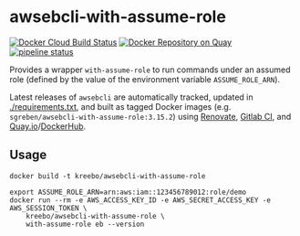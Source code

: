 # awsebcli-with-assume-role

[![Docker Cloud Build Status](https://img.shields.io/docker/cloud/build/sgreben/awsebcli-with-assume-role.svg)](https://hub.docker.com/r/sgreben/awsebcli-with-assume-role/builds) [![Docker Repository on Quay](https://quay.io/repository/sgreben/awsebcli-with-assume-role/status "Docker Repository on Quay")](https://quay.io/repository/sgreben/awsebcli-with-assume-role) [![pipeline status](https://gitlab.com/sgreben/docker-awsebcli-with-assume-role/badges/master/pipeline.svg)](https://gitlab.com/sgreben/docker-awsebcli-with-assume-role/pipelines)

Provides a wrapper `with-assume-role` to run commands under an assumed role (defined by the value of the environment variable `ASSUME_ROLE_ARN`).

Latest releases of `awsebcli` are automatically tracked, updated in [./requirements.txt](requirements.txt), and built as tagged Docker images (e.g. `sgreben/awsebcli-with-assume-role:3.15.2`) using [Renovate](https://renovatebot.com), [Gitlab CI](https://gitlab.com/sgreben/docker-awsebcli-with-assume-role/pipelines), and [Quay.io](https://quay.io/repository/sgreben/awsebcli-with-assume-role?tab=builds)/[DockerHub](https://hub.docker.com/r/sgreben/awsebcli-with-assume-role/builds).

## Usage

```
docker build -t kreebo/awsebcli-with-assume-role
```

```
export ASSUME_ROLE_ARN=arn:aws:iam::123456789012:role/demo
docker run --rm -e AWS_ACCESS_KEY_ID -e AWS_SECRET_ACCESS_KEY -e AWS_SESSION_TOKEN \
    kreebo/awsebcli-with-assume-role \
    with-assume-role eb --version
```